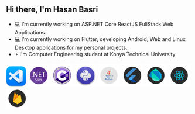 ## Hi there, I'm Hasan Basri

- 💻 I’m currently working on ASP.NET Core ReactJS FullStack Web Applications.
- 💻 I’m currently working on Flutter, developing Android, Web and Linux Desktop applications for my personal projects.
- ⚡ I'm Computer Engineering student at Konya Technical University

<a href="https://code.visualstudio.com/"><img src="https://github.com/HBA114/readme-icons/blob/main/vs_code.png" width="55px" height="55px"></img></a>
<a href="https://docs.microsoft.com/en-us/dotnet/"><img src="https://github.com/HBA114/readme-icons/blob/main/dotnet.png" width="60px"></img></a>
<a href="https://docs.microsoft.com/en-us/dotnet/csharp/"><img src="https://github.com/HBA114/readme-icons/blob/main/csharp.png" width="60px"></img></a>
<a href="https://www.python.org/"><img src="https://github.com/HBA114/readme-icons/blob/main/python.png" width="60px"></img></a>
<a href="https://www.java.com/"><img src="https://github.com/HBA114/readme-icons/blob/main/java.png" width="60px"></img></a>
<a href="https://flutter.dev/"><img src="https://github.com/HBA114/readme-icons/blob/main/flutter.png" width="60px"></img></a>
<a href="https://dart.dev/" ><img src="https://github.com/HBA114/readme-icons/blob/main/dart.png" width="60px"></img></a>
<a href="https://reactjs.org/" ><img src="https://github.com/HBA114/readme-icons/blob/main/react.png" width="60px"></img></a>
<a href="https://firebase.google.com/" ><img src="https://github.com/HBA114/readme-icons/blob/main/firebase.png" width="60px"></img></a>

<!--
<a href="https://github.com/HBA114">
<img src="https://github-readme-stats.vercel.app/api?username=HBA114&count_private=true&show_icons=true&title_color=fff&icon_color=79ff97&text_color=9f9f9f&bg_color=151515" width="410">
</a>
<h4 align="start">Top Languages 💻</h4>
<a href="https://github.com/HBA114">
<p align="start"><img src="https://github-readme-stats-git-masterrstaa-rickstaa.vercel.app/api/top-langs/?username=HBA114&langs_count=10&layout=compact&bg_color=151515&hide=javascript,html,css" alt="HBA114 :: Top Langs" />
</a>
-->
<!--[![willianrod's wakatime stats](https://github-readme-stats.vercel.app/api/wakatime?username=HBA114&theme=nord&v=2&layout=compact&hide=Markdown,Config,xml,yaml,json,Cocoa,Solution+file,Csproj,textmate,Gitignore+file,Other,Text,cshtml,Groovy,IL,AUTO_DETECTED,csharp,Jsonc,Publish+Profile+file)](https://github.com/HBA114)


  <p>
  <a href="https://github.com/torukobyte?tab=repositories" target="_blank">
  <img src="https://github-readme-stats.vercel.app/api/top-langs/?username=torukobyte&layout=compact&show_icons=true&theme=nord">
  </a>
  </p>

[![Ashutosh's github activity graph](https://activity-graph.herokuapp.com/graph?username=torukobyte&theme=nord)](https://github.com/torukobyte)

</div>
-->


<!--
<h4 align="start">Pinned Projects</h4>
-->
  
<!--[Customized Card](https://github-readme-stats.vercel.app/api/pin?username=hba114&repo=nArchitecture&title_color=fff&icon_color=f9f9f9&text_color=9f9f9f&bg_color=151515) -->


<!--<a href="https://github.com/HBA114/BTK_TensorFlow">
  <img src="https://github-readme-stats.vercel.app/api/pin?username=hba114&repo=BTK_TensorFlow&title_color=fff&icon_color=f9f9f9&text_color=9f9f9f&bg_color=151515" width="400"/>
</a> -->

<!--
<a href="https://github.com/HBA114/nArchitecture">
  <img src="https://github-readme-stats-git-masterrstaa-rickstaa.vercel.app/api/pin?username=hba114&repo=nArchitecture&title_color=fff&icon_color=f9f9f9&text_color=9f9f9f&bg_color=151515" width="400"/>
</a>
-->

<!--img src="https://github-readme-stats.vercel.app/api/pin?username=hba114&repo=nArchitecture&title_color=fff&icon_color=f9f9f9&text_color=9f9f9f&bg_color=151515" width="400"-->

<!--
<p align="center"><img src="https://profile-counter.glitch.me/{HBA114}/count.svg" alt="HBA114 :: Visitor's Count" /></p>
-->

<!--
**HBA114/HBA114** is a ✨ _special_ ✨ repository because its `README.md` (this file) appears on your GitHub profile.

Here are some ideas to get you started:

- 🔭 I’m currently working on ...
- 🌱 I’m currently learning ...
- 👯 I’m looking to collaborate on ...
- 🤔 I’m looking for help with ...
- 💬 Ask me about ...
- 📫 How to reach me: ...
- 😄 Pronouns: ...
- ⚡ Fun fact: ...
-->


<!--![Metrics](https://metrics.lecoq.io/HBA114?template=classic&isocalendar=1&stars=1&repositories=1&achievements=1&activity=1&base=header%2C%20activity%2C%20community%2C%20repositories%2C%20metadata&base.indepth=false&base.hireable=false&base.skip=false&repositories.batch=100&repositories.forks=false&repositories.affiliations=owner&isocalendar=false&isocalendar.duration=half-year&stars=false&stars.limit=4&repositories=false&repositories.pinned=0&repositories.starred=0&repositories.random=0&repositories.order=featured%2C%20pinned%2C%20starred%2C%20random&achievements=false&achievements.threshold=C&achievements.secrets=true&achievements.display=compact&achievements.limit=0&activity=false&activity.limit=5&activity.load=300&activity.days=14&activity.visibility=all&activity.timestamps=false&activity.filter=all&config.timezone=Europe%2FIstanbul) -->
